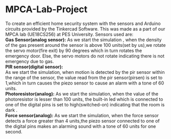 # MPCA-Lab-Project
To create an efficient home security system with the sensors and Arduino circuits provided by the Tinkercad Software.
This was made as a part of our MPCA lab (UE18CS256) at PES University.
Sensors used are:
<br>
**Gas Sensor(analog sensor):**
As we start the simulation , when the density of the gas present around the sensor is above 100 units(set by us),we rotate the servo motor(fire exit) by 90 degrees which in turn rotates the emergency door. Else, the servo motors do not rotate indicating there is not emergency due to gas.
<br>
**PIR sensor(digital sensor):**
<br>
As we start the simulation, when motion is detected by the pir sensor within the range of the sensor, the value read from the pir sensor(pirsen) is set to 1,which in turn causes the piezo sensor to cause an alarm with a tone of 60 units.
<br>
**Photoresistor(analog):**
As we start the simulation, when the value of the photoresistor is lesser than 100 units, the built-in led which is connected to one of the digital pins is set to high(switched-on) indicating that the room is dark .
<br>
**Force sensor(analog):**
As we start the simulation, when the force sensor detects a force greater than 4 units,the piezo sensor connected to one of the digital pins makes an alarming sound with a tone of 60 units for one second.
